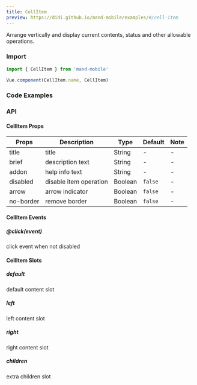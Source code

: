 ```yaml
---
title: CellItem
preview: https://didi.github.io/mand-mobile/examples/#/cell-item
---
```


Arrange vertically and display current contents, status and other allowable operations.

### Import

```javascript
import { CellItem } from 'mand-mobile'

Vue.component(CellItem.name, CellItem)
```

### Code Examples
<!-- DEMO -->

### API

#### CellItem Props
|Props | Description | Type | Default | Note|
|----|-----|------|------|------|
|title|title|String|-|-|
|brief|description text|String|-|-|
|addon|help info text|String|-|-|
|disabled|disable item operation|Boolean|`false`|-|
|arrow|arrow indicator|Boolean|`false`|-|
|no-border|remove border|Boolean|`false`|-|

#### CellItem Events
##### @click(event)
click event when not disabled

#### CellItem Slots

##### default
default content slot

##### left
left content slot

##### right
right content slot

##### children
extra children slot
